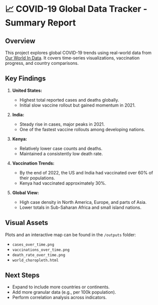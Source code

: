 # 📈 COVID-19 Global Data Tracker - Summary Report

## Overview
This project explores global COVID-19 trends using real-world data from [Our World In Data](https://github.com/owid/covid-19-data). It covers time-series visualizations, vaccination progress, and country comparisons.

## Key Findings

1. **United States:**
   - Highest total reported cases and deaths globally.
   - Initial slow vaccine rollout but gained momentum in 2021.

2. **India:**
   - Steady rise in cases, major peaks in 2021.
   - One of the fastest vaccine rollouts among developing nations.

3. **Kenya:**
   - Relatively lower case counts and deaths.
   - Maintained a consistently low death rate.

4. **Vaccination Trends:**
   - By the end of 2022, the US and India had vaccinated over 60% of their populations.
   - Kenya had vaccinated approximately 30%.

5. **Global View:**
   - High case density in North America, Europe, and parts of Asia.
   - Lower totals in Sub-Saharan Africa and small island nations.

## Visual Assets
Plots and an interactive map can be found in the `/outputs` folder:
- `cases_over_time.png`
- `vaccinations_over_time.png`
- `death_rate_over_time.png`
- `world_choropleth.html`

## Next Steps
- Expand to include more countries or continents.
- Add more granular data (e.g., per 100k population).
- Perform correlation analysis across indicators.
